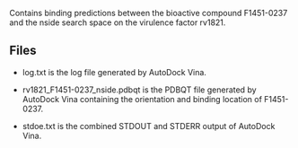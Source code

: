 Contains binding predictions between the bioactive compound F1451-0237 and the nside search space on the virulence factor rv1821.

## Files

- log.txt is the log file generated by AutoDock Vina.

- rv1821_F1451-0237_nside.pdbqt is the PDBQT file generated by AutoDock Vina containing the orientation and binding location of F1451-0237.

- stdoe.txt is the combined STDOUT and STDERR output of AutoDock Vina.


